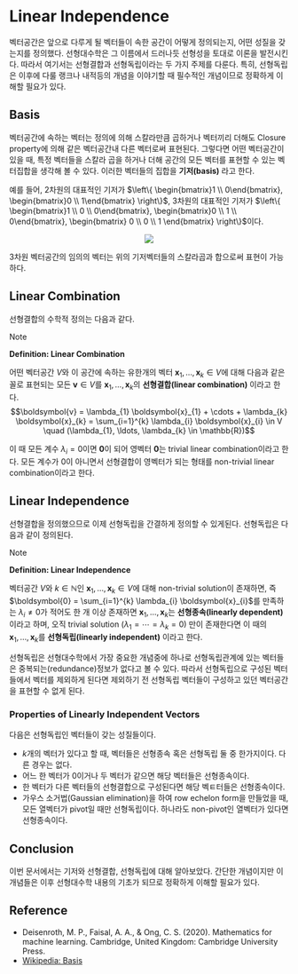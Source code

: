 # Linear Independence

벡터공간은 앞으로 다루게 될 벡터들이 속한 공간이 어떻게 정의되는지, 어떤 성질을 갖는지를 정의했다. 선형대수학은 그 이름에서 드러나듯 선형성을 토대로 이론을 발전시킨다. 따라서 여기서는 선형결합과 선형독립이라는 두 가지 주제를 다룬다. 특히, 선형독립은 이후에 다룰 랭크나 내적등의 개념을 이야기할 때 필수적인 개념이므로 정확하게 이해할 필요가 있다.

## Basis

벡터공간에 속하는 벡터는 정의에 의해 스칼라만큼 곱하거나 벡터끼리 더해도 Closure property에 의해 같은 벡터공간내 다른 벡터로써 표현된다. 그렇다면 어떤 벡터공간이 있을 때, 특정 벡터들을 스칼라 곱을 하거나 더해 공간의 모든 벡터를 표현할 수 있는 벡터집합을 생각해 볼 수 있다. 이러한 벡터들의 집합을 **기저(basis)** 라고 한다.

예를 들어, 2차원의 대표적인 기저가 $\left\{ \begin{bmatrix}1 \\ 0\end{bmatrix}, \begin{bmatrix}0 \\ 1\end{bmatrix} \right\}$, 3차원의 대표적인 기저가 $\left\{ \begin{bmatrix}1 \\ 0 \\ 0\end{bmatrix}, \begin{bmatrix}0 \\ 1 \\ 0\end{bmatrix}, \begin{bmatrix} 0 \\ 0 \\ 1 \end{bmatrix} \right\}$이다. 

<div align=center>
<img src="https://upload.wikimedia.org/wikipedia/commons/thumb/f/f4/3d_two_bases_same_vector.svg/130px-3d_two_bases_same_vector.svg.png"/>
</div>

3차원 벡터공간의 임의의 벡터는 위의 기저벡터들의 스칼라곱과 합으로써 표현이 가능하다.

## Linear Combination

선형결합의 수학적 정의는 다음과 같다.

> [!NOTE]
> **Definition: Linear Combination**
>
> 어떤 벡터공간 $V$와 이 공간에 속하는 유한개의 벡터 $\boldsymbol{x}_{1}, \ldots, \boldsymbol{x}_{k} \in V$에 대해 다음과 같은 꼴로 표현되는 모든 $\boldsymbol{v} \in V$를 $\boldsymbol{x}_{1}, \ldots, \boldsymbol{x}_{k}$의 **선형결합(linear combination)** 이라고 한다.
> $$\boldsymbol{v} = \lambda_{1} \boldsymbol{x}_{1} + \cdots + \lambda_{k} \boldsymbol{x}_{k} = \sum_{i=1}^{k} \lambda_{i} \boldsymbol{x}_{i} \in V \quad (\lambda_{1}, \ldots, \lambda_{k} \in \mathbb{R})$$

이 때 모든 계수 $\lambda_{i} = 0$이면 $\boldsymbol{0}$이 되어 영벡터 $\boldsymbol{0}$는 trivial linear combination이라고 한다. 모든 계수가 0이 아니면서 선형결합이 영벡터가 되는 형태를 non-trivial linear combination이라고 한다.

## Linear Independence

선형결합을 정의했으므로 이제 선형독립을 간결하게 정의할 수 있게된다. 선형독립은 다음과 같이 정의된다.

> [!NOTE]
> **Definition: Linear Independence**
>
> 벡터공간 $V$와 $k \in \mathbb{N}$인 $\boldsymbol{x}_{1}, \ldots, \boldsymbol{x}_{k} \in V$에 대해 non-trivial solution이 존재하면, 즉 $\boldsymbol{0} = \sum_{i=1}^{k} \lambda_{i} \boldsymbol{x}_{i}$를 만족하는 $\lambda_{i} \neq 0$가 적어도 한 개 이상 존재하면 $\boldsymbol{x}_{1}, \ldots, \boldsymbol{x}_{k}$는 **선형종속(linearly dependent)** 이라고 하며, 오직 trivial solution $(\lambda_{1} = \cdots = \lambda_{k} = 0)$ 만이 존재한다면 이 때의 $\boldsymbol{x}_{1}, \ldots, \boldsymbol{x}_{k}$를 **선형독립(linearly independent)** 이라고 한다.

선형독립은 선형대수학에서 가장 중요한 개념중에 하나로 선형독립관계에 있는 벡터들은 중복되는(redundance)정보가 없다고 볼 수 있다. 따라서 선형독립으로 구성된 벡터들에서 벡터를 제외하게 된다면 제외하기 전 선형독립 벡터들이 구성하고 있던 벡터공간을 표현할 수 없게 된다.

### Properties of Linearly Independent Vectors

다음은 선형독립인 벡터들이 갖는 성질들이다.

* $k$개의 벡터가 있다고 할 때, 벡터들은 선형종속 혹은 선형독립 둘 중 한가지이다. 다른 경우는 없다.
* 어느 한 벡터가 0이거나 두 벡터가 같으면 해당 벡터들은 선형종속이다.
* 한 벡터가 다른 벡터들의 선형결합으로 구성된다면 해당 벡ㅌ터들은 선형종속이다.
* 가우스 소거법(Gaussian elimination)을 하여 row echelon form을 만들었을 때, 모든 열벡터가 pivot일 때만 선형독립이다. 하나라도 non-pivot인 열벡터가 있다면 선형종속이다.

## Conclusion

이번 문서에서는 기저와 선형결합, 선형독립에 대해 알아보았다. 간단한 개념이지만 이 개념들은 이후 선형대수학 내용의 기초가 되므로 정확하게 이해할 필요가 있다.

## Reference

* Deisenroth, M. P., Faisal, A. A., & Ong, C. S. (2020). Mathematics for machine learning. Cambridge, United Kingdom: Cambridge University Press.
* [Wikipedia: Basis](https://en.wikipedia.org/wiki/Basis_(linear_algebra))